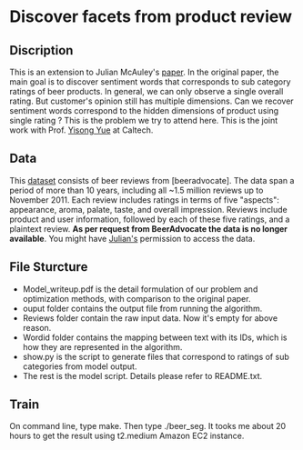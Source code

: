 # Discover facets from product review

## Discription
This is an extension to Julian McAuley's [paper][1]. In the original paper, the main goal is to discover sentiment words that corresponds to sub category ratings of beer products. In general, we can only observe a single overall rating.  But customer's opinion still has multiple dimensions.  Can we recover sentiment words correspond to the hidden dimensions of product using single rating ? This is the problem we try to attend here. This is the joint work with Prof. [Yisong Yue][2] at Caltech. 

## Data
This [dataset][3] consists of beer reviews from [beeradvocate]. The data span a period of more than 10 years, including all ~1.5 million reviews up to November 2011. Each review includes ratings in terms of five "aspects": appearance, aroma, palate, taste, and overall impression. Reviews include product and user information, followed by each of these five ratings, and a plaintext review. __As per request from BeerAdvocate the data is no longer available__. You might have [Julian's][4] permission to access the data. 

## File Sturcture
* Model_writeup.pdf is the detail formulation of our problem and optimization methods, with comparison to the original paper.
* ouput folder contains the output file from running the algorithm.
* Reviews folder contain the raw input data.  Now it's empty for above reason. 
* Wordid folder contains the mapping between text with its IDs, which is how they are represented in the algorithm. 
* show.py is the script to generate files that correspond to ratings of sub categories from model output.
* The rest is the model script. Details please refer to README.txt.

## Train
On command line, type make. Then type ./beer_seg. It tooks me about 20 hours to get the result using t2.medium Amazon EC2 instance. 




[1]: http://cseweb.ucsd.edu/~jmcauley/pdfs/icdm12.pdf
[2]: http://www.yisongyue.com/
[3]: http://snap.stanford.edu/data/web-BeerAdvocate.html
[4]: http://cseweb.ucsd.edu/~jmcauley/
